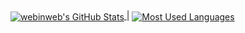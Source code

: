 <a href="https://github.com/webinweb">
  <img align="center" alt="webinweb's GitHub Stats" src="https://github-readme-stats.vercel.app/api?username=webinweb&show_icons=true&include_all_commits=true&theme=noctis_minimus&hide_border=true" alt="webinweb's github stats" />
</a> | <a href="https://github.com/webinweb">
  <img align="center" alt="Most Used Languages" src="https://github-readme-stats.vercel.app/api/top-langs/?username=webinweb&size_weight=0.5&count_weight=0.5&langs_count=10&layout=compact&theme=noctis_minimus&hide_border=true" />
</a>
